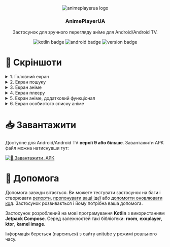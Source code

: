<div align="center">
<img src="https://ucarecdn.com/231c48c8-8cb1-4350-a517-cf71209be02c/" alt="animeplayerua logo">
<h3>AnimePlayerUA</h3>
<p>Застосунок для зручного перегляду аніме для Android/Android TV.</p>

![kotlin badge](https://img.shields.io/badge/Kotlin-2.0.21-B125EA?style=for-the-badge&logo=kotlin&logoColor=white)
![android badge](https://img.shields.io/badge/Android-9.0+-3DDC84?style=for-the-badge&logo=android&logoColor=white)
![version badge](https://img.shields.io/badge/latest-0.1.11-FF0000?style=for-the-badge&logo=hackthebox&logoColor=white)
</div>

# 📸 Скріншоти
<details>
<summary>1. Головний екран</summary>

![Скрін головного екрану](https://raw.github.com/dadencukillia/animeplayerua/main/screenshots/screenshot1.png)
</details>
<details>
<summary>2. Екран пошуку</summary>

![Скрін екрану пошуку](https://raw.github.com/dadencukillia/animeplayerua/main/screenshots/screenshot2.png)
</details>
<details>
<summary>3. Екран аніме</summary>

![Скрін екрану аніме](https://raw.github.com/dadencukillia/animeplayerua/main/screenshots/screenshot3.png)
</details>
<details>
<summary>4. Екран плеєру</summary>

![Скрін екрану плеєру](https://raw.github.com/dadencukillia/animeplayerua/main/screenshots/screenshot4.png)
</details>
<details>
<summary>5. Екран аніме, додатковий функціонал</summary>

![Скрін екрану аніме](https://raw.github.com/dadencukillia/animeplayerua/main/screenshots/screenshot5.png)
</details>
<details>
<summary>6. Екран особистого списку аніме</summary>

![Скрін екрану особистого списку](https://raw.github.com/dadencukillia/animeplayerua/main/screenshots/screenshot6.png)
</details>

# 📥️ Завантажити
Доступне для Android/Android TV **версії 9 або більше**. Завантажити APK файл можна натиснувши тут:

[![💾 Завантажити .APK](https://img.shields.io/badge/%D0%97%D0%B0%D0%B2%D0%B0%D0%BD%D1%82%D0%B0%D0%B6%D0%B8%D1%82%D0%B8%20APK-00AA00?style=for-the-badge&link=https%3A%2F%2Fgithub.com%2Fdadencukillia%2Fanimeplayerua%2Freleases&logo=vitess&&logoColor=white)](https://github.com/dadencukillia/animeplayerua/releases)

# 🤝 Допомога
Допомога завжди вітається. Ви можете тестувати застосунок на баги і створювати [репорти](https://github.com/dadencukillia/animeplayerua/issues), [пропонувати ваші ідеї](https://github.com/dadencukillia/animeplayerua/discussions) або [допомогти оновлювати код](https://github.com/dadencukillia/animeplayerua/pulls). Застосунок розвивається і йому потрібна ваша допомога.

Застосунок розроблений на мові програмування **Kotlin** з використанням **Jetpack Compose**. Серед залежностей такі бібліотеки: **room**, **exoplayer**, **ktor**, **kamel image**.

Інформація береться (парситься) з сайту anitube у режимі реального часу.

